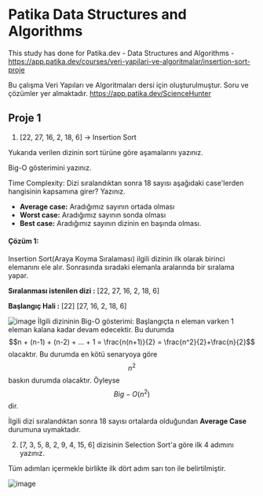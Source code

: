 # Patika Data Structures and Algorithms
This study has done for Patika.dev - Data Structures and Algorithms - https://app.patika.dev/courses/veri-yapilari-ve-algoritmalar/insertion-sort-proje

Bu çalışma Veri Yapıları ve Algoritmaları dersi için oluşturulmuştur. Soru ve çözümler yer almaktadır.
https://app.patika.dev/ScienceHunter

## Proje 1
1. [22, 27, 16, 2, 18, 6] -> Insertion Sort

Yukarıda verilen dizinin sort türüne göre aşamalarını yazınız.

Big-O gösterimini yazınız.

Time Complexity: Dizi sıralandıktan sonra 18 sayısı aşağıdaki case'lerden hangisinin kapsamına girer? Yazınız.

- **Average case:** Aradığımız sayının ortada olması
- **Worst case:** Aradığımız sayının sonda olması
- **Best case:** Aradığımız sayının dizinin en başında olması.

#### **Çözüm 1:** 
Insertion Sort(Araya Koyma Sıralaması) ilgili dizinin ilk olarak birinci elemanını ele alır. Sonrasında sıradaki elemanla aralarında bir sıralama yapar.

**Sıralanması istenilen dizi :** [22, 27, 16, 2, 18, 6]

**Başlangıç Hali :** [22] [27, 16, 2, 18, 6]

![image](https://user-images.githubusercontent.com/17726687/223804395-0c1679e8-3a6d-4768-9b97-cc5b154f362a.png)
İlgili dizininin Big-O gösterimi: Başlangıçta n eleman varken 1 eleman kalana kadar devam edecektir. Bu durumda $$n + (n-1) + (n-2) + ... + 1 = \frac{n(n+1)}{2} = \frac{n^2}{2}+\frac{n}{2}$$ olacaktır. Bu durumda en kötü senaryoya göre $${n^2}$$ baskın durumda olacaktır. Öyleyse $$Big-O({n^2})$$ dir.

İlgili dizi sıralandıktan sonra 18 sayısı ortalarda olduğundan **Average Case** durumuna uymaktadır.

2. [7, 3, 5, 8, 2, 9, 4, 15, 6] dizisinin Selection Sort'a göre ilk 4 adımını yazınız.

Tüm adımları içermekle birlikte ilk dört adım sarı ton ile belirtilmiştir. 

![image](https://user-images.githubusercontent.com/17726687/223832731-4d15af71-4bb4-45f0-9cc6-9ea85810bbdb.png)

